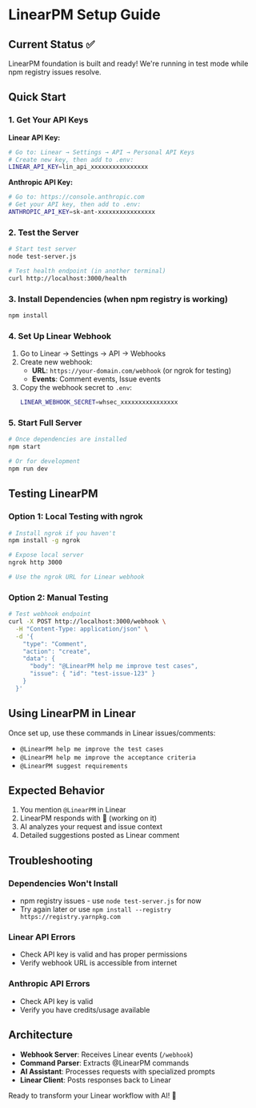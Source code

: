 # LinearPM Setup Guide

## Current Status ✅

LinearPM foundation is built and ready! We're running in test mode while npm registry issues resolve.

## Quick Start

### 1. Get Your API Keys

**Linear API Key:**
```bash
# Go to: Linear → Settings → API → Personal API Keys
# Create new key, then add to .env:
LINEAR_API_KEY=lin_api_xxxxxxxxxxxxxxxx
```

**Anthropic API Key:**
```bash
# Go to: https://console.anthropic.com
# Get your API key, then add to .env:
ANTHROPIC_API_KEY=sk-ant-xxxxxxxxxxxxxxxx
```

### 2. Test the Server

```bash
# Start test server
node test-server.js

# Test health endpoint (in another terminal)
curl http://localhost:3000/health
```

### 3. Install Dependencies (when npm registry is working)

```bash
npm install
```

### 4. Set Up Linear Webhook

1. Go to Linear → Settings → API → Webhooks
2. Create new webhook:
   - **URL**: `https://your-domain.com/webhook` (or ngrok for testing)
   - **Events**: Comment events, Issue events
3. Copy the webhook secret to `.env`:
   ```bash
   LINEAR_WEBHOOK_SECRET=whsec_xxxxxxxxxxxxxxxx
   ```

### 5. Start Full Server

```bash
# Once dependencies are installed
npm start

# Or for development
npm run dev
```

## Testing LinearPM

### Option 1: Local Testing with ngrok

```bash
# Install ngrok if you haven't
npm install -g ngrok

# Expose local server
ngrok http 3000

# Use the ngrok URL for Linear webhook
```

### Option 2: Manual Testing

```bash
# Test webhook endpoint
curl -X POST http://localhost:3000/webhook \
  -H "Content-Type: application/json" \
  -d '{
    "type": "Comment",
    "action": "create",
    "data": {
      "body": "@LinearPM help me improve test cases",
      "issue": { "id": "test-issue-123" }
    }
  }'
```

## Using LinearPM in Linear

Once set up, use these commands in Linear issues/comments:

- `@LinearPM help me improve the test cases`
- `@LinearPM help me improve the acceptance criteria`
- `@LinearPM suggest requirements`

## Expected Behavior

1. You mention `@LinearPM` in Linear
2. LinearPM responds with 🤖 (working on it)
3. AI analyzes your request and issue context
4. Detailed suggestions posted as Linear comment

## Troubleshooting

### Dependencies Won't Install
- npm registry issues - use `node test-server.js` for now
- Try again later or use `npm install --registry https://registry.yarnpkg.com`

### Linear API Errors
- Check API key is valid and has proper permissions
- Verify webhook URL is accessible from internet

### Anthropic API Errors
- Check API key is valid
- Verify you have credits/usage available

## Architecture

- **Webhook Server**: Receives Linear events (`/webhook`)
- **Command Parser**: Extracts @LinearPM commands
- **AI Assistant**: Processes requests with specialized prompts
- **Linear Client**: Posts responses back to Linear

Ready to transform your Linear workflow with AI! 🚀